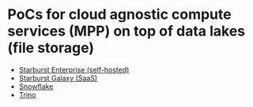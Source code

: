 # PoCs for cloud agnostic compute services (MPP) on top of data lakes (file storage)

- [Starburst Enterprise (self-hosted)](starburst-enterprise.md)
- [Starburst Galaxy (SaaS)](starburst-galaxy.md)
- [Snowflake](snowflake.md)
- [Trino](trino.md)
